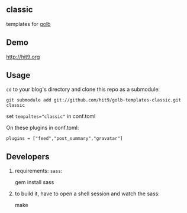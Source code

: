 classic 
-------

templates for [golb](https://github.com/hit9/golb)

Demo
----

http://hit9.org

Usage
-----

`cd` to your blog's directory and clone this repo as a submodule:

```
git submodule add git://github.com/hit9/golb-templates-classic.git classic
```

set `tempaltes="classic"` in conf.toml

On these plugins in conf.toml:

```
plugins = ["feed","post_summary","gravatar"]
```

Developers
----------

1. requirements: `sass`:

    gem install sass

2. to build it, have to open a shell session and watch the sass:

    make
